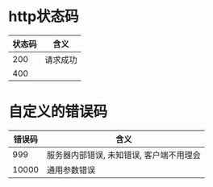 # http状态码
状态码 | 含义
----- |------
200   | 请求成功
400   | 
# 自定义的错误码
错误码 | 含义
----- | ------
999   | 服务器内部错误, 未知错误, 客户端不用理会
10000 | 通用参数错误